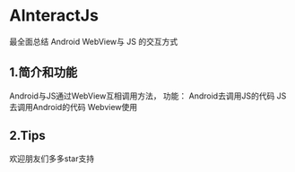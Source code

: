 # AInteractJs
最全面总结 Android WebView与 JS 的交互方式

## 1.简介和功能
Android与JS通过WebView互相调用方法，
功能：
   Android去调用JS的代码
   JS去调用Android的代码
   Webview使用

## 2.Tips
欢迎朋友们多多star支持
